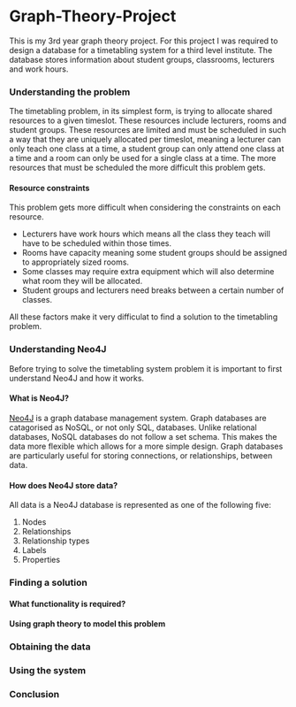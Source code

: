 # Graph-Theory-Project
This is my 3rd year graph theory project. For this project I was required to design a database for a timetabling system for a third level institute. The database stores information about student groups, classrooms, lecturers and work hours.

### Understanding the problem
The timetabling problem, in its simplest form, is trying to allocate shared resources to a given timeslot. These resources include lecturers, rooms and student groups. These resources are limited and must be scheduled in such a way that they are uniquely allocated per timeslot, meaning a lecturer can only teach one class at a time, a student group can only attend one class at a time and a room can only be used for a single class at a time. The more resources that must be scheduled the more difficult this problem gets.

#### Resource constraints
This problem gets more difficult when considering the constraints on each resource.

+ Lecturers have work hours which means all the class they teach will have to be scheduled within those times.
+ Rooms have capacity meaning some student groups should be assigned to appropriately sized rooms.
+ Some classes may require extra equipment which will also determine what room they will be allocated.
+ Student groups and lecturers need breaks between a certain number of classes.

All these factors make it very difficulat to find a solution to the timetabling problem.

### Understanding Neo4J
Before trying to solve the timetabling system problem it is important to first understand Neo4J and how it works.

#### What is Neo4J?
[Neo4J](https://neo4j.com/) is a graph database management system. Graph databases are catagorised as NoSQL, or not only SQL, databases. Unlike relational databases, NoSQL databases do not follow a set schema. This makes the data more flexible which allows for a more simple design. Graph databases are particularly useful for storing connections, or relationships, between data.

#### How does Neo4J store data?
All data is a Neo4J database is represented as one of the following five:

1. Nodes
2. Relationships
3. Relationship types
4. Labels
5. Properties

### Finding a solution

#### What functionality is required?

#### Using graph theory to model this problem

### Obtaining the data

### Using the system

### Conclusion
